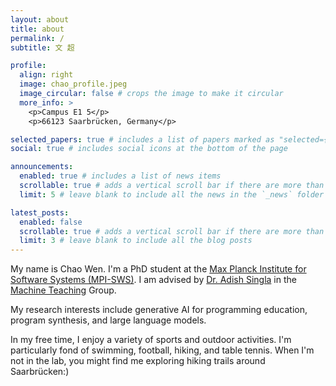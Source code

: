 ```yaml
---
layout: about
title: about
permalink: /
subtitle: 文 超

profile:
  align: right
  image: chao_profile.jpeg
  image_circular: false # crops the image to make it circular
  more_info: >
    <p>Campus E1 5</p>
    <p>66123 Saarbrücken, Germany</p>

selected_papers: true # includes a list of papers marked as "selected={true}"
social: true # includes social icons at the bottom of the page

announcements:
  enabled: true # includes a list of news items
  scrollable: true # adds a vertical scroll bar if there are more than 3 news items
  limit: 5 # leave blank to include all the news in the `_news` folder

latest_posts:
  enabled: false
  scrollable: true # adds a vertical scroll bar if there are more than 3 new posts items
  limit: 3 # leave blank to include all the blog posts
---
```


My name is Chao Wen. I'm a PhD student at the [Max Planck Institute for Software Systems (MPI-SWS)](https://www.mpi-sws.org/). I am advised by [Dr. Adish Singla](https://machineteaching.mpi-sws.org/adishsingla.html) in the [Machine Teaching](https://machineteaching.mpi-sws.org/) Group.

My research interests include generative AI for programming education, program synthesis, and large language models.


In my free time, I enjoy a variety of sports and outdoor activities. I'm particularly fond of swimming, football, hiking, and table tennis. When I'm not in the lab, you might find me exploring hiking trails around Saarbrücken:)

<!-- Put your address / P.O. box / other info right below your picture. You can also disable any of these elements by editing `profile` property of the YAML header of your `_pages/about.md`. Edit `_bibliography/papers.bib` and Jekyll will render your [publications page](/al-folio/publications/) automatically. -->

<!-- Link to your social media connections, too. This theme is set up to use [Font Awesome icons](https://fontawesome.com/) and [Academicons](https://jpswalsh.github.io/academicons/), like the ones below. Add your Facebook, Twitter, LinkedIn, Google Scholar, or just disable all of them. -->
